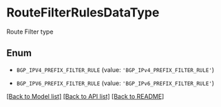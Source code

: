 # RouteFilterRulesDataType

Route Filter type

## Enum

* `BGP_IPV4_PREFIX_FILTER_RULE` (value: `'BGP_IPv4_PREFIX_FILTER_RULE'`)

* `BGP_IPV6_PREFIX_FILTER_RULE` (value: `'BGP_IPv6_PREFIX_FILTER_RULE'`)

[[Back to Model list]](../README.md#documentation-for-models) [[Back to API list]](../README.md#documentation-for-api-endpoints) [[Back to README]](../README.md)


